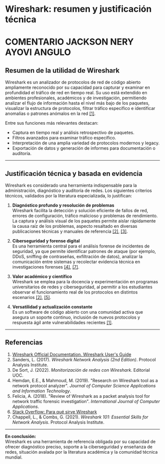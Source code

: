 # Wireshark: resumen y justificación técnica

# COMENTARIO JACKSON NERY AYOVI ANGULO 

## Resumen de la utilidad de Wireshark

Wireshark es un analizador de protocolos de red de código abierto ampliamente reconocido por su capacidad para capturar y examinar en profundidad el tráfico de red en tiempo real. Su uso está extendido en ambientes profesionales, académicos y de investigación, permitiendo analizar el flujo de información hasta el nivel más bajo de los paquetes, visualizar la estructura de protocolos, filtrar tráfico específico e identificar anomalías o patrones anómalos en la red [[1]](#1).

Entre sus funciones más relevantes destacan:
- Captura en tiempo real y análisis retrospectivo de paquetes.
- Filtros avanzados para examinar tráfico específico.
- Interpretación de una amplia variedad de protocolos modernos y legacy.
- Exportación de datos y generación de informes para documentación o auditoría.

---

## Justificación técnica y basada en evidencia

Wireshark es considerado una herramienta indispensable para la administración, diagnóstico y auditoría de redes. Los siguientes criterios técnicos, validados por la literatura especializada, lo justifican:

1. **Diagnóstico profundo y resolución de problemas**  
   Wireshark facilita la detección y solución eficiente de fallos de red, errores de configuración, tráfico malicioso y problemas de rendimiento. La captura y análisis visual de los paquetes permite aislar rápidamente la causa raíz de los problemas, aspecto resaltado en diversas publicaciones técnicas y manuales de referencia [[2]](#2), [[3]](#3).

2. **Ciberseguridad y forense digital**  
   Es una herramienta central para el análisis forense de incidentes de seguridad, ya que permite identificar patrones de ataque (por ejemplo, DDoS, sniffing de contraseñas, exfiltración de datos), analizar la comunicación entre sistemas y recolectar evidencia técnica en investigaciones forenses [[4]](#4), [[7]](#7).

3. **Valor académico y científico**  
   Wireshark se emplea para la docencia y experimentación en programas universitarios de redes y ciberseguridad, al permitir a los estudiantes observar el funcionamiento real de los protocolos en distintos escenarios [[2]](#2), [[5]](#5).

4. **Versatilidad y actualización constante**  
   Es un software de código abierto con una comunidad activa que asegura un soporte continuo, inclusión de nuevos protocolos y respuesta ágil ante vulnerabilidades recientes [[1]](#1).

---

## Referencias

1. <a id="1"></a> [Wireshark Official Documentation. Wireshark User's Guide](https://www.wireshark.org/docs/wsug_html_chunked/)  
2. <a id="2"></a> Sanders, L. (2017). *Wireshark Network Analysis (2nd Edition)*. Protocol Analysis Institute.  
3. <a id="3"></a> De Sort, J. (2022). *Monitorización de redes con Wireshark*. Editorial UOC.  
4. <a id="4"></a> Hemdan, E.E., & Mahmoud, M. (2019). "Research on Wireshark tool as a network protocol analyzer". *Journal of Computer Science Applications and Information Technology*.  
5. <a id="5"></a> Felicia, A. (2018). "Review of Wireshark as a packet analysis tool for network traffic forensic investigation". *International Journal of Computer Applications*.  
6. <a id="6"></a> [Stack Overflow: Para qué sirve Wireshark](https://es.stackoverflow.com/questions/92619/para-qu%C3%A9-sirve-wireshark)  
7. <a id="7"></a> Chappell, L., & Combs, G. (2021). *Wireshark 101: Essential Skills for Network Analysis*. Protocol Analysis Institute.

---

**En conclusión:**  
Wireshark es una herramienta de referencia obligada por su capacidad de ofrecer diagnóstico preciso, soporte a la ciberseguridad y enseñanza de redes, situación avalada por la literatura académica y la comunidad técnica mundial.
